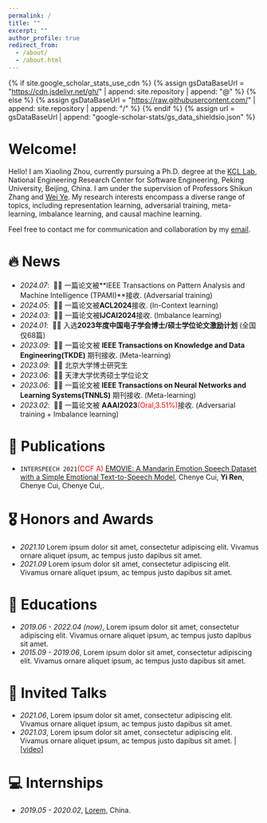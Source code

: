 ```yaml
---
permalink: /
title: ""
excerpt: ""
author_profile: true
redirect_from: 
  - /about/
  - /about.html
---
```


{% if site.google_scholar_stats_use_cdn %}
{% assign gsDataBaseUrl = "https://cdn.jsdelivr.net/gh/" | append: site.repository | append: "@" %}
{% else %}
{% assign gsDataBaseUrl = "https://raw.githubusercontent.com/" | append: site.repository | append: "/" %}
{% endif %}
{% assign url = gsDataBaseUrl | append: "google-scholar-stats/gs_data_shieldsio.json" %}

<span class='anchor' id='about-me'></span>

# Welcome! 
Hello! I am Xiaoling Zhou, currently pursuing a Ph.D. degree at the [KCL Lab](https://se.pku.edu.cn/kcl/), National Engineering Research Center for Software Engineering, Peking University, Beijing, China. I am under the supervision of Professors Shikun Zhang and [Wei Ye](https://se.pku.edu.cn/kcl/weiye/). My research interests encompass a diverse range of topics, including representation learning, adversarial training, meta-learning, imbalance learning, and causal machine learning.

Feel free to contact me for communication and collaboration by my [email](xiaolingzhou@stu.pku.edu.cn).


# 🔥 News
- *2024.07*: &nbsp;🎉🎉 一篇论文被**IEEE Transactions on Pattern Analysis and Machine Intelligence (TPAMI)**接收. (Adversarial training)
- *2024.05*: &nbsp;🎉🎉 一篇论文被**ACL2024**接收. (In-Context learning)
- *2024.03*: &nbsp;🎉🎉 一篇论文被**IJCAI2024**接收. (Imbalance learning)
- *2024.01*: &nbsp;🎉🎉 入选**2023年度中国电子学会博士/硕士学位论文激励计划** (全国仅68篇) 
- *2023.09*: &nbsp;🎉🎉 一篇论文被 **IEEE Transactions on Knowledge and Data Engineering(TKDE)** 期刊接收. (Meta-learning)
- *2023.09*: &nbsp;🎉🎉 北京大学博士研究生
- *2023.06*: &nbsp;🎉🎉 天津大学优秀硕士学位论文
- *2023.06*: &nbsp;🎉🎉 一篇论文被 **IEEE Transactions on Neural Networks and Learning Systems(TNNLS)** 期刊接收. (Meta-learning)
- *2023.02*: &nbsp;🎉🎉 一篇论文被 **AAAI2023**<span style="color:red">(Oral,3.51%)</span>接收. (Adversarial training + Imbalance learning)

# 📝 Publications 

- ``INTERSPEECH 2021``<span style="color:red">(CCF A)</span> [EMOVIE: A Mandarin Emotion Speech Dataset with a Simple Emotional Text-to-Speech Model](https://arxiv.org/abs/2106.09317), Chenye Cui, **Yi Ren**, Chenye Cui, Chenye Cui,.


# 🎖 Honors and Awards
- *2021.10* Lorem ipsum dolor sit amet, consectetur adipiscing elit. Vivamus ornare aliquet ipsum, ac tempus justo dapibus sit amet. 
- *2021.09* Lorem ipsum dolor sit amet, consectetur adipiscing elit. Vivamus ornare aliquet ipsum, ac tempus justo dapibus sit amet. 

# 📖 Educations
- *2019.06 - 2022.04 (now)*, Lorem ipsum dolor sit amet, consectetur adipiscing elit. Vivamus ornare aliquet ipsum, ac tempus justo dapibus sit amet. 
- *2015.09 - 2019.06*, Lorem ipsum dolor sit amet, consectetur adipiscing elit. Vivamus ornare aliquet ipsum, ac tempus justo dapibus sit amet. 

# 💬 Invited Talks
- *2021.06*, Lorem ipsum dolor sit amet, consectetur adipiscing elit. Vivamus ornare aliquet ipsum, ac tempus justo dapibus sit amet. 
- *2021.03*, Lorem ipsum dolor sit amet, consectetur adipiscing elit. Vivamus ornare aliquet ipsum, ac tempus justo dapibus sit amet.  \| [\[video\]](https://github.com/)

# 💻 Internships
- *2019.05 - 2020.02*, [Lorem](https://github.com/), China.
